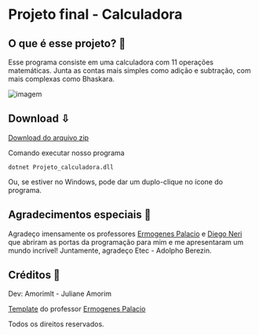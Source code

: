 # Projeto final - Calculadora

## O que é esse projeto? 🧮​
Esse programa consiste em uma calculadora com 11 operações matemáticas. Junta as contas mais simples como adição e subtração, com mais complexas como Bhaskara.

![imagem](https://user-images.githubusercontent.com/100002965/175851556-8196d044-553c-427d-ab5b-b9afad5e1f94.PNG)

## Download ⇩
[Download do arquivo zip](dist/Projeto_calculadora.zip)

 Comando executar nosso programa
```
dotnet Projeto_calculadora.dll
```
Ou, se estiver no Windows, pode dar um duplo-clique no ícone do programa.

## Agradecimentos especiais 💐​
Agradeço imensamente os professores [Ermogenes Palacio](https://github.com/ermogenes) e [Diego Neri](https://github.com/diegoneri) que abriram as portas da programação para mim e me apresentaram um mundo incrível!
Juntamente, agradeço Etec - Adolpho Berezin.

## Créditos 📎
Dev: Amorimlt - Juliane Amorim 

[Template](https://github.com/ermogenes/calculadora-2022) do professor [Ermogenes Palacio](https://github.com/ermogenes)


Todos os direitos reservados.